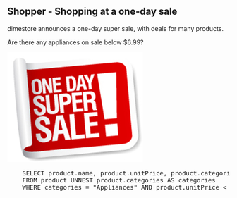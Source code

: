 ## Shopper - Shopping at a one-day sale

dimestore announces a one-day super sale, with deals for many products.
 
Are there any appliances on sale below $6.99? 

![ScreenShot](./images/onedaysale.png)

<pre id="example">
	SELECT product.name, product.unitPrice, product.categories 
	FROM product UNNEST product.categories AS categories 
	WHERE categories = "Appliances" AND product.unitPrice < 6.99
</pre>
